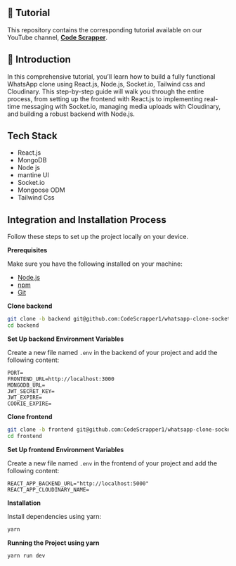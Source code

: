 ## 🚨 Tutorial

This repository contains the corresponding tutorial available on our YouTube channel, <a href="https://www.youtube.com/@CodeScrapperOfficial/videos" target="_blank"><b>Code Scrapper</b></a>.

## <a name="introduction">🤖 Introduction</a>

In this comprehensive tutorial, you’ll learn how to build a fully functional WhatsApp clone using React.js, Node.js, Socket.io, Tailwind css and Cloudinary. This step-by-step guide will walk you through the entire process, from setting up the frontend with React.js to implementing real-time messaging with Socket.io, managing media uploads with Cloudinary, and building a robust backend with Node.js.

## <a name="tech-stack">Tech Stack</a>

- React.js
- MongoDB
- Node js
- mantine UI
- Socket.io
- Mongoose ODM
- Tailwind Css

## <a name="quick-start">Integration and Installation Process</a>

Follow these steps to set up the project locally on your device.

**Prerequisites**

Make sure you have the following installed on your machine:

- [Node.js](https://nodejs.org/en)
- [npm](https://www.npmjs.com/)
- [Git](https://git-scm.com/)

**Clone backend**

```bash
git clone -b backend git@github.com:CodeScrapper1/whatsapp-clone-socket.io.git
cd backend
```

**Set Up backend Environment Variables**

Create a new file named `.env` in the backend of your project and add the following content:

```env
PORT=
FRONTEND_URL=http://localhost:3000
MONGODB_URL=
JWT_SECRET_KEY=
JWT_EXPIRE=
COOKIE_EXPIRE=
```

**Clone frontend**

```bash
git clone -b frontend git@github.com:CodeScrapper1/whatsapp-clone-socket.io.git
cd frontend
```

**Set Up frontend Environment Variables**

Create a new file named `.env` in the frontend of your project and add the following content:

```env
REACT_APP_BACKEND_URL="http://localhost:5000"
REACT_APP_CLOUDINARY_NAME=
```

**Installation**

Install dependencies using yarn:

```bash
yarn
```

**Running the Project using yarn**

```bash
yarn run dev
```
